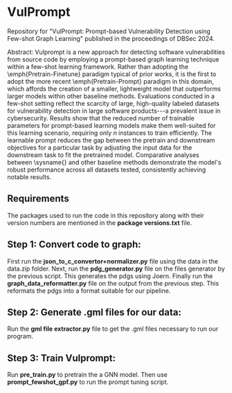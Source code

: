 # VulPrompt

Repository for "VulPrompt: Prompt-based Vulnerability Detection using Few-shot Graph Learning" published in the proceedings of DBSec 2024. 

Abstract: Vulprompt is a new approach for detecting software vulnerabilities from source code by employing a prompt-based graph learning technique within a few-shot learning framework. Rather than adopting the \emph{Pretrain-Finetune} paradigm typical of prior works, it is the first to adopt the more recent \emph{Pretrain-Prompt} paradigm in this domain, which affords the creation of a smaller, lightweight model that outperforms larger models within other baseline methods. Evaluations conducted in a few-shot setting reflect the scarcity of large, high-quality labeled datasets for vulnerability detection in large software products---a prevalent issue in cybersecurity. Results show that the reduced number of trainable parameters for prompt-based learning models make them well-suited for this learning scenario, requiring only $n$ instances to train efficiently. The learnable prompt reduces the gap between the pretrain and downstream objectives for a particular task by adjusting the input data for the downstream task to fit the pretrained model. Comparative analyses between \sysname{} and other baseline methods demonstrate the model's robust performance across all datasets tested, consistently achieving notable results. 


## Requirements
The packages used to run the code in this repository along with their version numbers are mentioned in the **package versions.txt** file.

## Step 1: Convert code to graph:
First run the **json_to_c_convertor+normalizer.py** file using the data in the data.zip folder.
Next, run the **pdg_generator.py** file on the files generator by the previous script. This generates the pdgs using Joern. 
Finally run the **graph_data_reformatter.py** file on the output from the previous step. This reformats the pdgs into a format suitable for our pipeline. 

## Step 2: Generate .gml files for our data:
Run the **gml file extractor.py** file to get the .gml files necessary to run our program.

## Step 3: Train Vulprompt:
Run **pre_train.py** to pretrain the a GNN model. Then use **prompt_fewshot_gpf.py** to run the prompt tuning script. 


